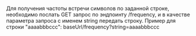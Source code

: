 Для получения частоты встречи символов по заданной строке, необходимо послать GET запрос по эндпоинту /frequency, 
и в качестве параметра запроса с именем string передать строку.
Пример для строки "aaaabbbccc": baseUrl/frequency?string=aaaabbbccc